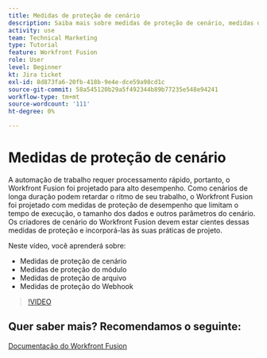 ```yaml
---
title: Medidas de proteção de cenário
description: Saiba mais sobre medidas de proteção de cenário, medidas de proteção de módulo, medidas de proteção de arquivo e medidas de proteção de webhook, tudo em [!DNL Adobe Workfront Fusion].
activity: use
team: Technical Marketing
type: Tutorial
feature: Workfront Fusion
role: User
level: Beginner
kt: Jira ticket
exl-id: 8d873fa6-20fb-418b-9e4e-dce59a98cd1c
source-git-commit: 58a545120b29a5f492344b89b77235e548e94241
workflow-type: tm+mt
source-wordcount: '111'
ht-degree: 0%

---
```


# Medidas de proteção de cenário

A automação de trabalho requer processamento rápido, portanto, o Workfront Fusion foi projetado para alto desempenho. Como cenários de longa duração podem retardar o ritmo de seu trabalho, o Workfront Fusion foi projetado com medidas de proteção de desempenho que limitam o tempo de execução, o tamanho dos dados e outros parâmetros do cenário. Os criadores de cenário do Workfront Fusion devem estar cientes dessas medidas de proteção e incorporá-las às suas práticas de projeto.

Neste vídeo, você aprenderá sobre:

* Medidas de proteção de cenário
* Medidas de proteção do módulo
* Medidas de proteção de arquivo
* Medidas de proteção do Webhook

>[!VIDEO](https://video.tv.adobe.com/v/335314/?quality=12)

## Quer saber mais? Recomendamos o seguinte:

[Documentação do Workfront Fusion](https://experienceleague.adobe.com/docs/workfront/using/adobe-workfront-fusion/workfront-fusion-2.html?lang=en)
